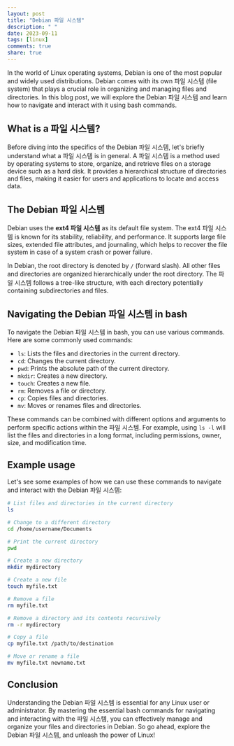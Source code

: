 ```yaml
---
layout: post
title: "Debian 파일 시스템"
description: " "
date: 2023-09-11
tags: [linux]
comments: true
share: true
---
```


In the world of Linux operating systems, Debian is one of the most popular and widely used distributions. Debian comes with its own 파일 시스템 (file system) that plays a crucial role in organizing and managing files and directories. In this blog post, we will explore the Debian 파일 시스템 and learn how to navigate and interact with it using bash commands.

## What is a 파일 시스템?

Before diving into the specifics of the Debian 파일 시스템, let's briefly understand what a 파일 시스템 is in general. A 파일 시스템 is a method used by operating systems to store, organize, and retrieve files on a storage device such as a hard disk. It provides a hierarchical structure of directories and files, making it easier for users and applications to locate and access data.

## The Debian 파일 시스템

Debian uses the **ext4 파일 시스템** as its default file system. The ext4 파일 시스템 is known for its stability, reliability, and performance. It supports large file sizes, extended file attributes, and journaling, which helps to recover the file system in case of a system crash or power failure.

In Debian, the root directory is denoted by `/` (forward slash). All other files and directories are organized hierarchically under the root directory. The 파일 시스템 follows a tree-like structure, with each directory potentially containing subdirectories and files.

## Navigating the Debian 파일 시스템 in bash

To navigate the Debian 파일 시스템 in bash, you can use various commands. Here are some commonly used commands:

- `ls`: Lists the files and directories in the current directory.
- `cd`: Changes the current directory.
- `pwd`: Prints the absolute path of the current directory.
- `mkdir`: Creates a new directory.
- `touch`: Creates a new file.
- `rm`: Removes a file or directory.
- `cp`: Copies files and directories.
- `mv`: Moves or renames files and directories.

These commands can be combined with different options and arguments to perform specific actions within the 파일 시스템. For example, using `ls -l` will list the files and directories in a long format, including permissions, owner, size, and modification time.

## Example usage

Let's see some examples of how we can use these commands to navigate and interact with the Debian 파일 시스템:

```bash
# List files and directories in the current directory
ls

# Change to a different directory
cd /home/username/Documents

# Print the current directory
pwd

# Create a new directory
mkdir mydirectory

# Create a new file
touch myfile.txt

# Remove a file
rm myfile.txt

# Remove a directory and its contents recursively
rm -r mydirectory

# Copy a file
cp myfile.txt /path/to/destination

# Move or rename a file
mv myfile.txt newname.txt
```

## Conclusion

Understanding the Debian 파일 시스템 is essential for any Linux user or administrator. By mastering the essential bash commands for navigating and interacting with the 파일 시스템, you can effectively manage and organize your files and directories in Debian. So go ahead, explore the Debian 파일 시스템, and unleash the power of Linux!